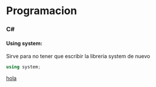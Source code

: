 <link rel="stylesheet" type="text/css" href="../../styles/general.css">


# Programacion

### C#

#### Using system:

Sirve para no tener que escribir la libreria system de nuevo

```C#
using system;
```

<a class="test" href="google.com">hola</a>
